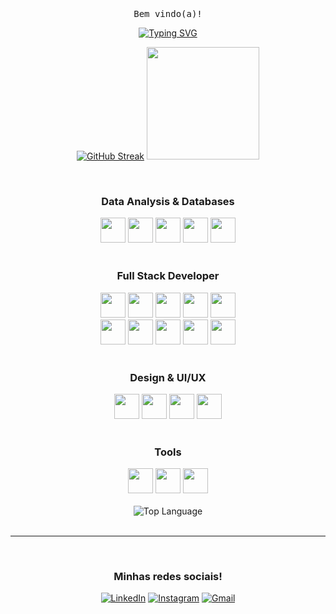 <br>
<div align="center">
  
  <samp>
      Bem vindo(a)!
      <br>
  </samp>

[![Typing SVG](https://readme-typing-svg.demolab.com?font=Fira+Code&pause=1000&color=FF9900&center=true&vCenter=true&width=435&lines=Me+chamo+Kevyn+Ladislau;Analista+de+dados+em+evolu%C3%A7%C3%A3o+%F0%9F%93%8A)](https://git.io/typing-svg)

[![GitHub Streak](https://streak-stats.demolab.com/?user=kevynfirst&theme=rising-sun&background=151515&border=FFF&dates=e38a44)](https://git.io/streak-stats)
<img height="180em" src="https://github-readme-stats.vercel.app/api/top-langs/?username=kevynfirst&layout=compact&langs_count=6&theme=dark"/>

</div>

<br>

<div align="center">
  <h3>Data Analysis & Databases</h3>
  <img width="40" src="https://img.icons8.com/?size=100&id=13654&format=png&color=000000" />
  <img width="40" src="https://img.icons8.com/?size=100&id=Ny0t2MYrJ70p&format=png&color=000000" />
  <img width="40" src="https://cdn.jsdelivr.net/gh/devicons/devicon@latest/icons/python/python-original.svg" />
  <img width="40" src="https://cdn.jsdelivr.net/gh/devicons/devicon@latest/icons/mysql/mysql-original.svg" />
  <img width="40" src="https://cdn.jsdelivr.net/gh/devicons/devicon@latest/icons/amazonwebservices/amazonwebservices-plain-wordmark.svg" />

  
</div>

<br>

<div align="center">
  <h3>Full Stack Developer</h3>

  <img width="40" src="https://cdn.jsdelivr.net/gh/devicons/devicon@latest/icons/html5/html5-original.svg" />
  <img width="40" src="https://cdn.jsdelivr.net/gh/devicons/devicon@latest/icons/css3/css3-original.svg" />
  <img width="40" src="https://cdn.jsdelivr.net/gh/devicons/devicon@latest/icons/javascript/javascript-original.svg" />
  <img width="40" src="https://cdn.jsdelivr.net/gh/devicons/devicon@latest/icons/tailwindcss/tailwindcss-original.svg" />
  <img width="40" src="https://cdn.jsdelivr.net/gh/devicons/devicon@latest/icons/react/react-original.svg" />
  <br>
  <img width="40" src="https://cdn.jsdelivr.net/gh/devicons/devicon@latest/icons/postgresql/postgresql-original.svg" />
  <img width="40" src="https://cdn.jsdelivr.net/gh/devicons/devicon@latest/icons/wordpress/wordpress-plain.svg" />
  <img width="40" src="https://cdn.jsdelivr.net/gh/devicons/devicon@latest/icons/php/php-original.svg" />
  <img width="40" src="https://cdn.jsdelivr.net/gh/devicons/devicon@latest/icons/nodejs/nodejs-original.svg" />
  <img width="40" src="https://cdn.jsdelivr.net/gh/devicons/devicon@latest/icons/typescript/typescript-original.svg" />

  
</div>

<br>

<div align="center">
  <h3>Design & UI/UX</h3>

  <img width="40" src="https://cdn.jsdelivr.net/gh/devicons/devicon@latest/icons/canva/canva-original.svg" />
  <img width="40" src="https://cdn.jsdelivr.net/gh/devicons/devicon@latest/icons/photoshop/photoshop-original.svg" />
  <img width="40" src="https://cdn.jsdelivr.net/gh/devicons/devicon@latest/icons/illustrator/illustrator-original.svg" />
  <img width="40" src="https://cdn.jsdelivr.net/gh/devicons/devicon@latest/icons/figma/figma-original.svg" />
  
  </div>

<br>

<div align="center">
  <h3>Tools</h3>
  <img width="40" src="https://cdn.jsdelivr.net/gh/devicons/devicon@latest/icons/git/git-original.svg" />
  <img width="40" src="https://cdn.jsdelivr.net/gh/devicons/devicon@latest/icons/linux/linux-original.svg" />
  <img width="40" src="https://cdn.jsdelivr.net/gh/devicons/devicon@latest/icons/docker/docker-original.svg" />

<br>
<br>
<img align="center" alt="Top Language" src="http://github-profile-summary-cards.vercel.app/api/cards/profile-details?username=KevynFirst&theme=dark"/>
</div>

<br>

---

<br>

<div align="center">

### Minhas redes sociais!
[![LinkedIn](https://img.shields.io/badge/LinkedIn-1E2832?style=for-the-badge&logo=linkedin&logoColor=0077B5)](https://www.linkedin.com/in/kevynfirst)
[![Instagram](https://img.shields.io/badge/-Instagram-1E2832?style=for-the-badge&logo=instagram&logoColor=%23E4405F)](https://instagram.com/kevynfirst)
[![Gmail](https://img.shields.io/badge/Gmail-1E2832?style=for-the-badge&logo=gmail&logoColor=red)](mailto:kevynfirst@gmail.com)
